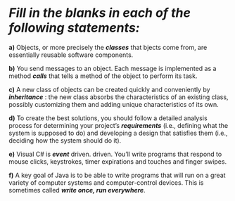 # *Fill in the blanks in each of the following statements:*

**a)** Objects, or more precisely the ***classes*** that bjects come from, are essentially reusable software components.

**b)** You send messages to an object. Each message is implemented as a method ***calls*** that tells a method of the object to perform its task. 

**c)** A new class of objects can be created quickly and conveniently by ***inheritance*** : the new class absorbs the characteristics of an existing class, possibly customizing them and adding unique characteristics of its own.

**d)** To create the best solutions, you should follow a detailed analysis process for determining your project’s ***requirements*** (i.e., defining what the system is supposed to do) and developing a design that satisfies them (i.e., deciding how the system should do it). 

**e)** Visual C# is ***event*** driven. driven. You’ll write programs that respond to mouse clicks, keystrokes, timer expirations and touches and finger swipes.

**f)** A key goal of Java is to be able to write programs that will run on a great variety of computer systems and computer-control devices. This is sometimes called ***write once, run everywhere***.